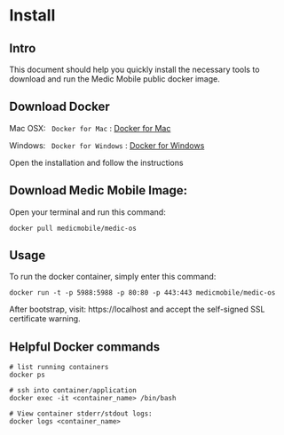 # Install

## Intro

This document should help you quickly install the necessary tools to download and run the Medic Mobile public docker image.

## Download Docker

Mac OSX:
` Docker for Mac` : 
[Docker for Mac](https://download.docker.com/mac/stable/Docker.dmg)

Windows:
` Docker for Windows` :
[Docker for Windows](https://download.docker.com/win/stable/Docker%20for%20Windows%20Installer.exe)

Open the installation and follow the instructions

## Download Medic Mobile Image:

Open your terminal and run this command:

```
docker pull medicmobile/medic-os
```

## Usage

To run the docker container, simply enter this command:

```
docker run -t -p 5988:5988 -p 80:80 -p 443:443 medicmobile/medic-os
```

After bootstrap, visit: https://localhost and accept the self-signed SSL certificate warning.

## Helpful Docker commands

```
# list running containers
docker ps

# ssh into container/application
docker exec -it <container_name> /bin/bash

# View container stderr/stdout logs:
docker logs <container_name>
```